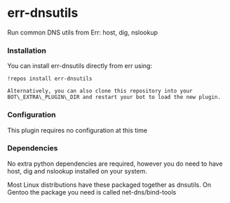 err-dnsutils
============

Run common DNS utils from Err: host, dig, nslookup

### Installation

You can install err-dnsutils directly from err using:

	!repos install err-dnsutils

	Alternatively, you can also clone this repository into your BOT\_EXTRA\_PLUGIN\_DIR and restart your bot to load the new plugin.

### Configuration

This plugin requires no configuration at this time

### Dependencies

No extra python dependencies are required, however you do need to have host, dig and nslookup installed on your system.

Most Linux distributions have these packaged together as dnsutils. On Gentoo the package you need is called net-dns/bind-tools

